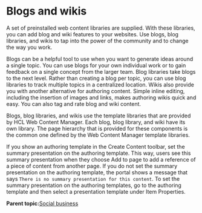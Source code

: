 # Blogs and wikis

A set of preinstalled web content libraries are supplied. With these libraries, you can add blog and wiki features to your websites. Use blogs, blog libraries, and wikis to tap into the power of the community and to change the way you work.

Blogs can be a helpful tool to use when you want to generate ideas around a single topic. You can use blogs for your own individual work or to gain feedback on a single concept from the larger team. Blog libraries take blogs to the next level. Rather than creating a blog per topic, you can use blog libraries to track multiple topics in a centralized location. Wikis also provide you with another alternative for authoring content. Simple inline editing, including the insertion of images and links, makes authoring wikis quick and easy. You can also tag and rate blog and wiki content.

Blogs, blog libraries, and wikis use the template libraries that are provided by HCL Web Content Manager. Each blog, blog library, and wiki have its own library. The page hierarchy that is provided for these components is the common one defined by the Web Content Manager template libraries.

If you show an authoring template in the Create Content toolbar, set the summary presentation on the authoring template. This way, users see this summary presentation when they choose Add to page to add a reference of a piece of content from another page. If you do not set the summary presentation on the authoring template, the portal shows a message that says `There is no summary presentation for this content`. To set the summary presentation on the authoring templates, go to the authoring template and then select a presentation template under Item Properties.

**Parent topic:**[Social business](../overview/social_business.md)

